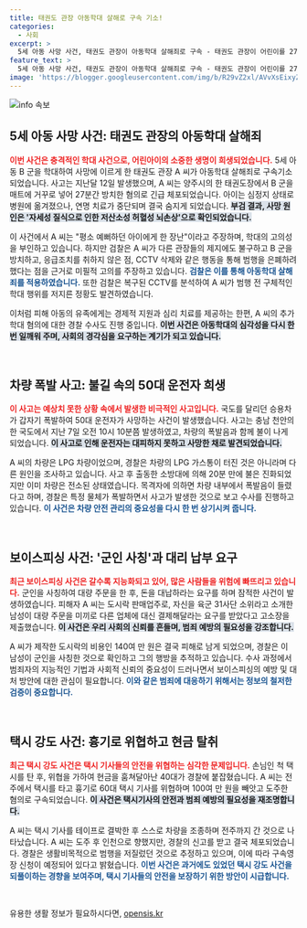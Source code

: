 ```yaml
---
title: 태권도 관장 아동학대 살해로 구속 기소!
categories:
  - 사회
excerpt: >
  5세 아동 사망 사건, 태권도 관장이 아동학대 살해죄로 구속 - 태권도 관장이 어린이를 27분 동안 방치해 사망에 이르게 한 충격 사건, CCTV 복구로 드러난 추가 범행 정황까지!
feature_text: >
  5세 아동 사망 사건, 태권도 관장이 아동학대 살해죄로 구속 - 태권도 관장이 어린이를 27분 동안 방치해 사망에 이르게 한 충격 사건, CCTV 복구로 드러난 추가 범행 정황까지!
image: 'https://blogger.googleusercontent.com/img/b/R29vZ2xl/AVvXsEixyZcFfHzMRdzZMjFBmAUKJYCLCGyLL1o632UiGVXcaFdKo_bkvkuCioo0uUKlGfBVcT3P84aROyZIXSBEx3Aw5nCQ3pTgDom1WDC4m8eifvWiAmWEEVb4x6G_l8C0QH225ldMjyaFvpxGEBGNO37VmDTDMHGhJPq73UglMfDca1-0aw/s1600/blogspot.png'
---
```


<p><img src="https://blogger.googleusercontent.com/img/b/R29vZ2xl/AVvXsEixyZcFfHzMRdzZMjFBmAUKJYCLCGyLL1o632UiGVXcaFdKo_bkvkuCioo0uUKlGfBVcT3P84aROyZIXSBEx3Aw5nCQ3pTgDom1WDC4m8eifvWiAmWEEVb4x6G_l8C0QH225ldMjyaFvpxGEBGNO37VmDTDMHGhJPq73UglMfDca1-0aw/s1600/blogspot.png" alt="info 속보" /></p>

<h2 data-ke-size="size26">5세 아동 사망 사건: 태권도 관장의 아동학대 살해죄</h2>

<p><b><span style="color: #ee2323;">이번 사건은 충격적인 학대 사건으로, 어린아이의 소중한 생명이 희생되었습니다.</span></b> 5세 아동 B 군을 학대하여 사망에 이르게 한 태권도 관장 A 씨가 아동학대 살해죄로 구속기소되었습니다. 사고는 지난달 12일 발생했으며, A 씨는 양주시의 한 태권도장에서 B 군을 매트에 거꾸로 넣어 27분간 방치한 혐의로 긴급 체포되었습니다. 아이는 심정지 상태로 병원에 옮겨졌으나, 연명 치료가 중단되며 결국 숨지게 되었습니다. <b><span style="background-color: #21538527;">부검 결과, 사망 원인은 '자세성 질식으로 인한 저산소성 허혈성 뇌손상'으로 확인되었습니다.</span></b></p>

<p>이 사건에서 A 씨는 "평소 예뻐하던 아이에게 한 장난"이라고 주장하며, 학대의 고의성을 부인하고 있습니다. 하지만 검찰은 A 씨가 다른 관장들의 제지에도 불구하고 B 군을 방치하고, 응급조치를 취하지 않은 점, CCTV 삭제와 같은 행동을 통해 범행을 은폐하려 했다는 점을 근거로 미필적 고의를 주장하고 있습니다. <b><span style="color: #1a5490;">검찰은 이를 통해 아동학대 살해죄를 적용하였습니다.</span></b> 또한 검찰은 복구된 CCTV를 분석하여 A 씨가 범행 전 구체적인 학대 행위를 저지른 정황도 발견하였습니다.</p>

<p>이처럼 피해 아동의 유족에게는 경제적 지원과 심리 치료를 제공하는 한편, A 씨의 추가 학대 혐의에 대한 경찰 수사도 진행 중입니다. <b><span style="background-color: #21538527;">이번 사건은 아동학대의 심각성을 다시 한 번 일깨워 주며, 사회의 경각심을 요구하는 계기가 되고 있습니다.</span></b></p>

<p data-ke-size="size16">&nbsp;</p>

<h2 data-ke-size="size26">차량 폭발 사고: 불길 속의 50대 운전자 희생</h2>

<p><b><span style="color: #ee2323;">이 사고는 예상치 못한 상황 속에서 발생한 비극적인 사고입니다.</span></b> 국도를 달리던 승용차가 갑자기 폭발하여 50대 운전자가 사망하는 사건이 발생했습니다. 사고는 충남 천안의 한 국도에서 지난 7일 오전 10시 10분쯤 발생하였고, 차량의 폭발음과 함께 불이 나게 되었습니다. <b><span style="background-color: #21538527;">이 사고로 인해 운전자는 대피하지 못하고 사망한 채로 발견되었습니다.</span></b></p>

<p>A 씨의 차량은 LPG 차량이었으며, 경찰은 차량의 LPG 가스통이 터진 것은 아니라며 다른 원인을 조사하고 있습니다. 사고 후 출동한 소방대에 의해 20분 만에 불은 진화되었지만 이미 차량은 전소된 상태였습니다. 목격자에 의하면 차량 내부에서 폭발음이 들렸다고 하며, 경찰은 특정 물체가 폭발하면서 사고가 발생한 것으로 보고 수사를 진행하고 있습니다. <b><span style="color: #1a5490;">이 사건은 차량 안전 관리의 중요성을 다시 한 번 상기시켜 줍니다.</span></b></p>

<p data-ke-size="size16">&nbsp;</p>

<h2 data-ke-size="size26">보이스피싱 사건: '군인 사칭'과 대리 납부 요구</h2>

<p><b><span style="color: #ee2323;">최근 보이스피싱 사건은 갈수록 지능화되고 있어, 많은 사람들을 위험에 빠뜨리고 있습니다.</span></b> 군인을 사칭하여 대량 주문을 한 후, 돈을 대납하라는 요구를 하며 잠적한 사건이 발생하였습니다. 피해자 A 씨는 도시락 판매업주로, 자신을 육군 31사단 소위라고 소개한 남성이 대량 주문을 미끼로 다른 업체에 대신 결제해달라는 요구를 받았다고 고소장을 제출했습니다. <b><span style="background-color: #21538527;">이 사건은 우리 사회의 신뢰를 흔들며, 범죄 예방의 필요성을 강조합니다.</span></b></p>

<p>A 씨가 제작한 도시락의 비용인 140여 만 원은 결국 피해로 남게 되었으며, 경찰은 이 남성이 군인을 사칭한 것으로 확인하고 그의 행방을 추적하고 있습니다. 수사 과정에서 범죄자의 지능적인 기법과 사회적 신뢰의 중요성이 드러나면서 보이스피싱의 예방 및 대처 방안에 대한 관심이 필요합니다. <b><span style="color: #1a5490;">이와 같은 범죄에 대응하기 위해서는 정보의 철저한 검증이 중요합니다.</span></b></p>

<p data-ke-size="size16">&nbsp;</p>

<h2 data-ke-size="size26">택시 강도 사건: 흉기로 위협하고 현금 탈취</h2>

<p><b><span style="color: #ee2323;">최근 택시 강도 사건은 택시 기사들의 안전을 위협하는 심각한 문제입니다.</span></b> 손님인 척 택시를 탄 후, 위협을 가하여 현금을 훔쳐달아난 40대가 경찰에 붙잡혔습니다. A 씨는 전주에서 택시를 타고 흉기로 60대 택시 기사를 위협하며 100여 만 원을 빼앗고 도주한 혐의로 구속되었습니다. <b><span style="background-color: #21538527;">이 사건은 택시기사의 안전과 범죄 예방의 필요성을 재조명합니다.</span></b></p>

<p>A 씨는 택시 기사를 테이프로 결박한 후 스스로 차량을 조종하며 전주까지 간 것으로 나타났습니다. A 씨는 도주 후 인천으로 향했지만, 경찰의 신고를 받고 결국 체포되었습니다. 경찰은 생활비목적으로 범행을 저질렀던 것으로 추정하고 있으며, 이에 따라 구속영장 신청이 예정되어 있다고 밝혔습니다. <b><span style="color: #1a5490;">이번 사건은 과거에도 있었던 택시 강도 사건을 되풀이하는 경향을 보여주며, 택시 기사들의 안전을 보장하기 위한 방안이 시급합니다.</span></b></p>

<p data-ke-size="size16">&nbsp;</p>
유용한 생활 정보가 필요하시다면, <a href="https://opensis.kr" rel="dofollow">opensis.kr</a>


